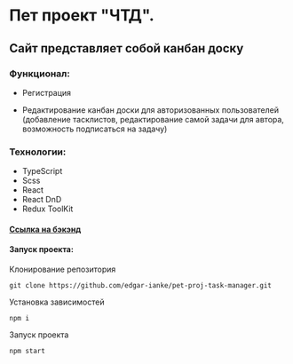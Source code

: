  # Пет проект "ЧТД".
## Сайт представляет собой канбан доску
### Функционал: 
- Регистрация

- Редактирование канбан доски для авторизованных пользователей (добавление тасклистов, редактирование самой задачи для автора, возможность подписаться на задачу)

### Технологии: 
- TypeScript
- Scss
- React
- React DnD
- Redux ToolKit

#### [Ссылка на бэкэнд](https://github.com/edgar-ianke/ch-td-back)
    
#### Запуск проекта:

Клонирование репозитория

```
git clone https://github.com/edgar-ianke/pet-proj-task-manager.git
```
Установка зависимостей
```
npm i
```
Запуск проекта
```
npm start
```
